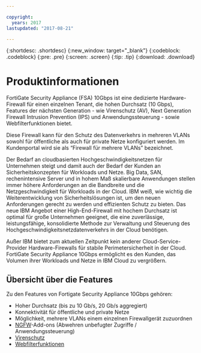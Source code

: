 ```yaml
---

copyright:
  years: 2017
lastupdated: "2017-08-21"

---
```


{:shortdesc: .shortdesc}
{:new_window: target="_blank"}
{:codeblock: .codeblock}
{:pre: .pre}
{:screen: .screen}
{:tip: .tip}
{:download: .download}

# Produktinformationen
FortiGate Security Appliance (FSA) 10Gbps ist eine dedizierte Hardware-Firewall für einen einzelnen Tenant, die hohen Durchsatz (10 Gbps), Features der nächsten Generation - wie Virenschutz (AV), Next Generation Firewall Intrusion Prevention (IPS) und Anwendungssteuerung - sowie Webfilterfunktionen bietet.

Diese Firewall kann für den Schutz des Datenverkehrs in mehreren VLANs sowohl für öffentliche als auch für private Netze konfiguriert werden. Im Kundenportal wird sie als “Firewall für mehrere VLANs” bezeichnet.

Der Bedarf an cloudbasierten Hochgeschwindigkeitsnetzen für Unternehmen steigt und damit auch der Bedarf der Kunden an Sicherheitskonzepten für Workloads und Netze. Big Data, SAN, rechenintensive Server und in hohem Maß skalierbare Anwendungen stellen immer höhere Anforderungen an die Bandbreite und die Netzgeschwindigkeit für Workloads in der Cloud. IBM weiß, wie wichtig die Weiterentwicklung von Sicherheitslösungen ist, um den neuen Anforderungen gerecht zu werden und effizienten Schutz zu bieten. Das neue IBM Angebot einer High-End-Firewall mit hochem Durchsatz ist optimal für große Unternehmen geeignet, die eine zuverlässige, leistungsfähige, konsolidierte Methode zur Verwaltung und Steuerung des Hochgeschwindigkeitsnetzdatenverkehrs in der Cloud benötigen.

Außer IBM bietet zum aktuellen Zeitpunkt kein anderer Cloud-Service-Provider Hardware-Firewalls für stabile Perimetersicherheit in der Cloud. FortiGate Security Appliance 10Gbps ermöglicht es den Kunden, das Volumen ihrer Workloads und Netze in IBM Cloud zu vergrößern.

## Übersicht über die Features

Zu den Features von Fortigate Security Appliance 10Gbps gehören:

* Hoher Durchsatz (bis zu 10 Gb/s, 20 Gb/s aggregiert)
* Konnektivität für öffentliche und private Netze
* Möglichkeit, mehrere VLANs einem einzelnen Firewallgerät zuzuordnen
* [NGFW](fortiguard-addons.html)-Add-ons (Abwehren unbefugter Zugriffe / Anwendungssteuerung)
* [Virenschutz](fortiguard-addons.html)
* [Webfilterfunktionen](fortiguard-addons.html)
